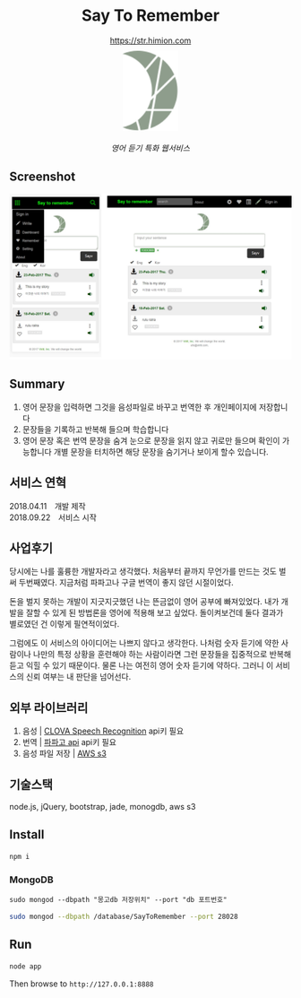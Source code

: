 <h1 align="center"> Say To Remember </h1>

<div align="center">
  <a href='https://str.himion.com/'>https://str.himion.com</a>
  <div> <img src='./public/img/ci_gray.svg' width='100' style='margin-top:10px;'></img> </div>
  <br/>
  <em> 영어 듣기 특화 웹서비스</em>
</div>

## Screenshot
![SayToRemember_screenshot](./public/img/screen_shot.jpg)

## Summary
1. 영어 문장을 입력하면 그것을 음성파일로 바꾸고 번역한 후 개인페이지에 저장합니다
2. 문장들을 기록하고 반복해 들으며 학습합니다
3. 영어 문장 혹은 번역 문장을 숨겨 눈으로 문장을 읽지 않고 귀로만 들으며 확인이 가능합니다 개별 문장을 터치하면 해당 문장을 숨기거나 보이게 할수 있습니다.

## 서비스 연혁
<div>
2018.04.11 <span style='margin-left:10px;'>개발 제작 </span></br>
2018.09.22 <span style='margin-left:10px;'>서비스 시작</span></br>
</div>

## 사업후기
당시에는 나를 훌륭한 개발자라고 생각했다. 처음부터 끝까지 무언가를 만드는 것도 벌써 두번째였다. 지금처럼 파파고나 구글 번역이 좋지 않던 시절이었다. 

돈을 벌지 못하는 개발이 지긋지긋했던 나는 뜬금없이 영어 공부에 빠져있었다. 내가 개발을 잘할 수 있게 된 방법론을 영어에 적용해 보고 싶었다. 돌이켜보건데 둘다 결과가 별로였던 건 이렇게 필연적이었다. 

그럼에도 이 서비스의 아이디어는 나쁘지 않다고 생각한다. 나처럼 숫자 듣기에 약한 사람이나 나만의 특정 상황을 훈련해야 하는 사람이라면 그런 문장들을 집중적으로 반복해 듣고 익힐 수 있기 때문이다. 물론 나는 여전히 영어 숫자 듣기에 약하다. 그러니 이 서비스의 신뢰 여부는 내 판단을 넘어선다.


## 외부 라이브러리
1. 음성 | <a href='https://www.ncloud.com/product/aiService/csr'>CLOVA Speech Recognition</a> api키 필요
1. 번역 | <a href='https://developers.naver.com/docs/papago/papago-nmt-overview.md'>파파고 api</a> api키 필요
1. 음성 파일 저장 | <a href='https://aws.amazon.com/ko/'>AWS s3</a> 

## 기술스택
node.js, jQuery, bootstrap, jade, monogdb, aws s3

## Install
```bash
npm i
```
### MongoDB 
`sudo mongod --dbpath "몽고db 저장위치" --port "db 포트번호"`
```bash
sudo mongod --dbpath /database/SayToRemember --port 28028
```

## Run
```bash
node app
```

Then browse to `http://127.0.0.1:8888`

